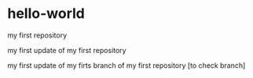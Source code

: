 # hello-world
my first repository

my first update of my first repository

my first update of my firts branch of my first repository
[to check branch]
